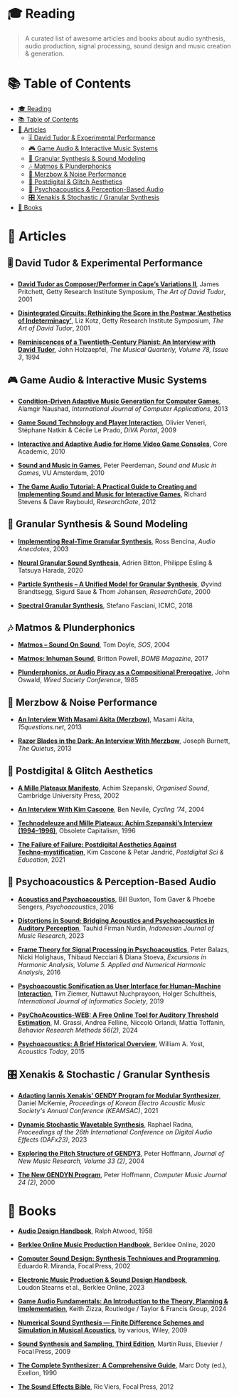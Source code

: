 # 🎓 Reading

> A curated list of awesome articles and books about audio synthesis, audio production, signal processing, sound design and music creation & generation.

# 📚 Table of Contents
- [🎓 Reading](#-reading)
- [📚 Table of Contents](#-table-of-contents)
- [📑 Articles](#-articles)
  - [🎚️ David Tudor \& Experimental Performance](#️-david-tudor--experimental-performance)
  - [🎮 Game Audio \& Interactive Music Systems](#-game-audio--interactive-music-systems)
  - [🌾 Granular Synthesis \& Sound Modeling](#-granular-synthesis--sound-modeling)
  - [🎶 Matmos \& Plunderphonics](#-matmos--plunderphonics)
  - [🎵 Merzbow \& Noise Performance](#-merzbow--noise-performance)
  - [🧠 Postdigital \& Glitch Aesthetics](#-postdigital--glitch-aesthetics)
  - [🎼 Psychoacoustics \& Perception-Based Audio](#-psychoacoustics--perception-based-audio)
  - [🎛️ Xenakis \& Stochastic / Granular Synthesis](#️-xenakis--stochastic--granular-synthesis)
- [📖 Books](#-books)

# 📑 Articles

## 🎚️ David Tudor & Experimental Performance

- **[David Tudor as Composer/Performer in Cage’s Variations II](https://www.getty.edu/research/exhibitions_events/events/david_tudor_symposium/pdf/pritchett.pdf)**, James Pritchett, Getty Research Institute Symposium, *The Art of David Tudor*, 2001

- **[Disintegrated Circuits: Rethinking the Score in the Postwar ‘Aesthetics of Indeterminacy’](https://faculty.ucr.edu/~ewkotz/texts/kotz-2001-Tudor.pdf)**, Liz Kotz, Getty Research Institute Symposium, *The Art of David Tudor*, 2001 

- **[Reminiscences of a Twentieth-Century Pianist: An Interview with David Tudor](https://academic.oup.com/mq/article-pdf/78/3/626/9904405/626.pdf)**, John Holzaepfel, *The Musical Quarterly, Volume 78, Issue 3*, 1994

## 🎮 Game Audio & Interactive Music Systems

- **[Condition-Driven Adaptive Music Generation for Computer Games](https://arxiv.org/abs/1306.1746)**, Alamgir Naushad, *International Journal of Computer Applications*, 2013

- **[Game Sound Technology and Player Interaction](https://www.diva-portal.org/smash/get/diva2%3A1042849/FULLTEXT01.pdf)**, Olivier Veneri, Stéphane Natkin & Cécile Le Prado, *DiVA Portal*, 2009

- **[Interactive and Adaptive Audio for Home Video Game Consoles](https://core.ac.uk/download/pdf/56372709.pdf)**, Core Academic, 2010

- **[Sound and Music in Games](https://peterpeerdeman.nl/vu/ls/peerdeman_sound_and_music_in_games.pdf)**, Peter Peerdeman, *Sound and Music in Games*, VU Amsterdam, 2010

- **[The Game Audio Tutorial: A Practical Guide to Creating and Implementing Sound and Music for Interactive Games](https://www.researchgate.net/publication/348864921_The_Game_Audio_Tutorial_A_Practical_Guide_to_Creating_and_Implementing_Sound_and_Music_for_Interactive_Games)**, Richard Stevens & Dave Raybould, *ResearchGate*, 2012

## 🌾 Granular Synthesis & Sound Modeling

- **[Implementing Real-Time Granular Synthesis](https://www.rossbencina.com/static/code/granular-synthesis/BencinaAudioAnecdotes310801.pdf)**, Ross Bencina, *Audio Anecdotes*, 2003

- **[Neural Granular Sound Synthesis](https://arxiv.org/abs/2008.01393)**, Adrien Bitton, Philippe Esling & Tatsuya Harada, 2020

- **[Particle Synthesis – A Unified Model for Granular Synthesis](https://www.researchgate.net/publication/228935638_Particle_synthesis-a_unified_model_for_granular_synthesis)**, Øyvind Brandtsegg, Sigurd Saue & Thom Johansen, *ResearchGate*, 2000

- **[Spectral Granular Synthesis](https://quod.lib.umich.edu/cgi/p/pod/dod-idx/spectral-granular-synthesis.pdf?c=icmc%3Bidno%3Dbbp2372.2018.019%3Bformat%3Dpdf)**, Stefano Fasciani, ICMC, 2018

## 🎶 Matmos & Plunderphonics

- **[Matmos – Sound On Sound](https://www.soundonsound.com/people/matmos)**, Tom Doyle, *SOS*, 2004

- **[Matmos: Inhuman Sound](https://bombmagazine.org/articles/2017/10/25/inhuman-sound-an-interview-with-matmos/)**, Britton Powell, *BOMB Magazine*, 2017

- **[Plunderphonics, or Audio Piracy as a Compositional Prerogative](https://s3.amazonaws.com/files.commons.gc.cuny.edu/wp-content/blogs.dir/3000/files/2017/01/Plunderphonics.pdf)**, John Oswald, *Wired Society Conference*, 1985

## 🎵 Merzbow & Noise Performance

- **[An Interview With Masami Akita (Merzbow)](https://15questions.net/interview/merzbow-about-improvisation/)**, Masami Akita, *15questions.net*, 2013

- **[Razor Blades in the Dark: An Interview With Merzbow](https://thequietus.com/interviews/merzbow-interview/)**, Joseph Burnett, *The Quietus*, 2013

## 🧠 Postdigital & Glitch Aesthetics

- **[A Mille Plateaux Manifesto](https://www.cambridge.org/core/journals/organised-sound/article/mille-plateaux-manifesto/053421BDC3C5D8170BFC284D9248D388)**, Achim Szepanski, *Organised Sound*, Cambridge University Press, 2002

- **[An Interview With Kim Cascone](https://cycling74.com/articles/an-interview-with-kim-cascone)**, Ben Nevile, *Cycling ’74*, 2004

- **[Technodeleuze and Mille Plateaux: Achim Szepanski’s Interview (1994–1996)](https://onscenes.weebly.com/music/technodeleuze-and-mille-plateaux-achim-szepanskis-interview-1994-1996)**, Obsolete Capitalism, 1996

- **[The Failure of Failure: Postdigital Aesthetics Against Techno‑mystification](https://www.researchgate.net/publication/348561456_The_Failure_of_Failure_Postdigital_Aesthetics_Against_Techno-mystification)**, Kim Cascone & Petar Jandrić, *Postdigital Sci & Education*, 2021

## 🎼 Psychoacoustics & Perception-Based Audio

- **[Acoustics and Psychoacoustics](https://www.billbuxton.com/AudioUI02acoustics.pdf)**, Bill Buxton, Tom Gaver & Phoebe Sengers, *Psychoacoustics*, 2016

- **[Distortions in Sound: Bridging Acoustics and Psychoacoustics in Auditory Perception](https://www.researchgate.net/publication/382291227_Distortions_in_sound_Bridging_acoustics_and_psychoacoustics_in_auditory_perception)**, Tauhid Firman Nurdin, *Indonesian Journal of Music Research*, 2023

- **[Frame Theory for Signal Processing in Psychoacoustics](https://arxiv.org/abs/1611.00966)**, Peter Balazs, Nicki Holighaus, Thibaud Necciari & Diana Stoeva, *Excursions in Harmonic Analysis, Volume 5. Applied and Numerical Harmonic Analysis*, 2016

- **[Psychoacoustic Sonification as User Interface for Human–Machine Interaction](https://arxiv.org/abs/1912.08609)**, Tim Ziemer, Nuttawut Nuchprayoon, Holger Schultheis, *International Journal of Informatics Society*, 2019

- **[PsyChoAcoustics‑WEB: A Free Online Tool for Auditory Threshold Estimation](https://www.researchgate.net/publication/380372801_PSYCHOACOUSTICS-WEB_A_free_online_tool_for_the_estimation_of_auditory_thresholds)**, M. Grassi, Andrea Felline, Niccolò Orlandi, Mattia Toffanin, *Behavior Research Methods 56(2)*, 2024

- **[Psychoacoustics: A Brief Historical Overview](https://acousticstoday.org/wp-content/uploads/2015/08/Psychoacoustics-A-Brief-Historical-Overview.pdf)**, William A. Yost, *Acoustics Today*, 2015

## 🎛️ Xenakis & Stochastic / Granular Synthesis

- **[Adapting Iannis Xenakis’ GENDY Program for Modular Synthesizer](https://www.danielmckemie.com/images/DMcKemie_KEAMS2021.pdf)**, Daniel McKemie, *Proceedings of Korean Electro Acoustic Music Society's Annual Conference (KEAMSAC)*, 2021

- **[Dynamic Stochastic Wavetable Synthesis](https://www.dafx.de/paper-archive/2023/DAFx23_paper_74.pdf)**, Raphael Radna, *Proceedings of the 26th International Conference on Digital Audio Effects (DAFx23)*, 2023

- **[Exploring the Pitch Structure of GENDY3](https://rohandrape.net/ut/rttcc-text/Hoffmann2004a.pdf)**, Peter Hoffmann, *Journal of New Music Research, Volume 33 (2)*, 2004

- **[The New GENDYN Program](https://direct.mit.edu/comj/article-pdf/24/2/31/1848970/014892600559290.pdf)**, Peter Hoffmann, *Computer Music Journal 24 (2)*, 2000

# 📖 Books

- **[Audio Design Handbook](https://tubebooks.org/Books/Atwood/Hartley%201958%20Audio%20Design%20Handbook.pdf)**, Ralph Atwood, 1958

- **[Berklee Online Music Production Handbook](https://assets.online.berklee.edu/handbooks/berklee-online-electronic-music-production-handbook.pdf)**, Berklee Online, 2020 

- **[Computer Sound Design: Synthesis Techniques and Programming](https://www.cl72.org/150soundProc/Miranda%20computer-sound-design-synthesis-techniques-and-programming-music-technology-miranda.pdf)**, Eduardo R. Miranda, Focal Press, 2002

- **[Electronic Music Production & Sound Design Handbook](https://assets.online.berklee.edu/handbooks/berklee-online-electronic-music-production-and-sound-design-handbook.pdf)**, Loudon Stearns et al., Berklee Online, 2023

- **[Game Audio Fundamentals: An Introduction to the Theory, Planning & Implementation](https://dl.avanalyse.com/books/Game%20Audio%20Fundamentals.pdf)**, Keith Zizza, Routledge / Taylor & Francis Group, 2024

- **[Numerical Sound Synthesis — Finite Difference Schemes and Simulation in Musical Acoustics](https://www-fourier.ujf-grenoble.fr/~faure/enseignement/musique/documents/chapter_3_production_of_musical_sounds/Instruments/2009_Bilbao%20-%20Numerical%20Sound%20Synthesis_%20Finite%20Difference%20Schemes%20and%20Simulation%20in%20Musical%20Acoustics%20%20%20%20-Wiley%20%282009%29.pdf)**, by various, Wiley, 2009

- **[Sound Synthesis and Sampling, Third Edition](https://netmedia.zju.edu.cn/multimedia2013/books/Sound_Synthesis_Sampling.pdf)**, Martin Russ, Elsevier / Focal Press, 2009

- **[The Complete Synthesizer: A Comprehensive Guide](https://exellon.net/book/The_Complete_Synthesizer.pdf)**, Marc Doty (ed.), Exellon, 1990

- **[The Sound Effects Bible](https://postproduciendoenlaeav.files.wordpress.com/2017/09/the-sound-effects-bible-ric-viers.pdf)**, Ric Viers, Focal Press, 2012
